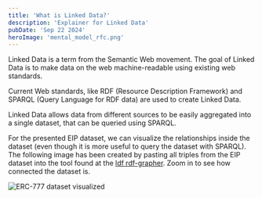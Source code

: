 ```yaml
---
title: 'What is Linked Data?'
description: 'Explainer for Linked Data'
pubDate: 'Sep 22 2024'
heroImage: 'mental_model_rfc.png'
---
```

Linked Data is a term from the Semantic Web movement. The goal of Linked Data is to make data on the web machine-readable using existing web standards.

Current Web standards, like RDF (Resource Description Framework) and SPARQL (Query Language for RDF data) are used to create Linked Data.

Linked Data allows data from different sources to be easily aggregated into a single dataset, that can be queried using SPARQL.

For the presented EIP dataset, we can visualize the relationships inside the dataset (even though it is more useful to query the dataset with SPARQL). The following image has been created by pasting all triples from the EIP dataset into the tool found at the [ldf rdf-grapher](https://www.ldf.fi/service/rdf-grapher). Zoom in to see how connected the dataset is.

![ERC-777 dataset visualized](../assets/images/all-images/rdf-grapher-eip-777-new.png)
